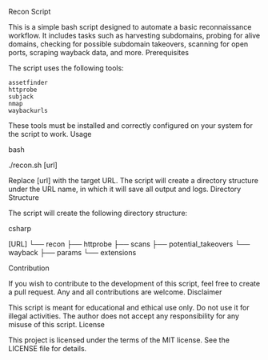 Recon Script

This is a simple bash script designed to automate a basic reconnaissance workflow. It includes tasks such as harvesting subdomains, probing for alive domains, checking for possible subdomain takeovers, scanning for open ports, scraping wayback data, and more.
Prerequisites

The script uses the following tools:

    assetfinder
    httprobe
    subjack
    nmap
    waybackurls

These tools must be installed and correctly configured on your system for the script to work.
Usage

bash

./recon.sh [url]

Replace [url] with the target URL. The script will create a directory structure under the URL name, in which it will save all output and logs.
Directory Structure

The script will create the following directory structure:

csharp

[URL]
└── recon
    ├── httprobe
    ├── scans
    ├── potential_takeovers
    └── wayback
        ├── params
        └── extensions

Contribution

If you wish to contribute to the development of this script, feel free to create a pull request. Any and all contributions are welcome.
Disclaimer

This script is meant for educational and ethical use only. Do not use it for illegal activities. The author does not accept any responsibility for any misuse of this script.
License

This project is licensed under the terms of the MIT license. See the LICENSE file for details.
